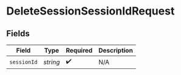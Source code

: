 # DeleteSessionSessionIdRequest


## Fields

| Field              | Type               | Required           | Description        |
| ------------------ | ------------------ | ------------------ | ------------------ |
| `sessionId`        | *string*           | :heavy_check_mark: | N/A                |